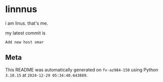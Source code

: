 # linnnus

i am linus. that's me.

my latest commit is

```
Add new host omar
```

## Meta

This README was automatically generated on `fv-az984-150` using Python
`3.10.15` at `2024-12-29 05:34:40.643889`.

